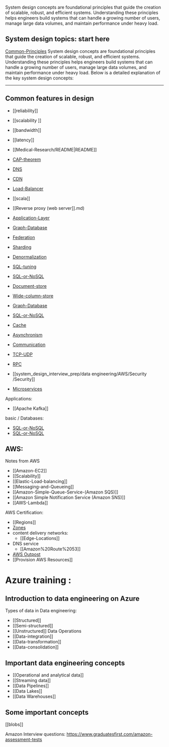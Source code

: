 System design concepts are foundational principles that guide the creation of scalable, robust, and efficient systems. Understanding these principles helps engineers build systems that can handle a growing number of users, manage large data volumes, and maintain performance under heavy load.
## System design topics: start here
[Common-Principles](https://github.com/SathishKumar9866/system-design-interview-prep/blob/backlinks_test/basic/prep/Common-Principles.md)
System design concepts are foundational principles that guide the creation of scalable, robust, and efficient systems. Understanding these principles helps engineers build systems that can handle a growing number of users, manage large data volumes, and maintain performance under heavy load. Below is a detailed explanation of the key system design concepts:

---
## Common features in design
- [[reliability]]
- [[scalability ]]
- [[bandwidth]]
- [[latency]]


- [[Medical-Research/README|README]]
- [CAP-theorem](https://github.com/SathishKumar9866/system-design-interview-prep/blob/backlinks_test/basic/prep/CAP-theorem.md)
- [DNS](https://github.com/SathishKumar9866/system-design-interview-prep/blob/backlinks_test/basic/prep/DNS.md)
- [CDN](https://github.com/SathishKumar9866/system-design-interview-prep/blob/backlinks_test/basic/prep/CDN.md)
- [Load-Balancer](https://github.com/SathishKumar9866/system-design-interview-prep/blob/backlinks_test/basic/prep/Load-Balancer.md)
- [[scala]]

- [[Reverse proxy (web server]].md)
- [Application-Layer](https://github.com/SathishKumar9866/system-design-interview-prep/blob/backlinks_test/basic/prep/Application-Layer.md)
- [Graph-Database](https://github.com/SathishKumar9866/system-design-interview-prep/blob/backlinks_test/basic/prep/Graph-Database.md)
- [Federation](https://github.com/SathishKumar9866/system-design-interview-prep/blob/backlinks_test/basic/prep/Federation.md)
- [Sharding](https://github.com/SathishKumar9866/system-design-interview-prep/blob/backlinks_test/basic/prep/Sharding.md)
- [Denormalization](https://github.com/SathishKumar9866/system-design-interview-prep/blob/backlinks_test/basic/prep/Denormalization.md)
- [SQL-tuning](https://github.com/SathishKumar9866/system-design-interview-prep/blob/backlinks_test/basic/prep/SQL-tuning.md)
- [SQL-or-NoSQL](https://github.com/SathishKumar9866/system-design-interview-prep/blob/backlinks_test/basic/prep/SQL-or-NoSQL.md)
- [Document-store](https://github.com/SathishKumar9866/system-design-interview-prep/blob/backlinks_test/basic/prep/Document-store.md)
- [Wide-column-store](https://github.com/SathishKumar9866/system-design-interview-prep/blob/backlinks_test/basic/prep/Wide-column-store.md)
- [Graph-Database](https://github.com/SathishKumar9866/system-design-interview-prep/blob/backlinks_test/basic/prep/Graph-Database.md)
- [SQL-or-NoSQL](https://github.com/SathishKumar9866/system-design-interview-prep/blob/backlinks_test/basic/prep/SQL-or-NoSQL.md)
- [Cache](https://github.com/SathishKumar9866/system-design-interview-prep/blob/backlinks_test/basic/prep/Cache.md)
- [Asynchronism](https://github.com/SathishKumar9866/system-design-interview-prep/blob/backlinks_test/basic/prep/Asynchronism.md)
- [Communication](https://github.com/SathishKumar9866/system-design-interview-prep/blob/backlinks_test/basic/prep/Communication.md)
- [TCP-UDP](https://github.com/SathishKumar9866/system-design-interview-prep/blob/backlinks_test/basic/prep/TCP-UDP.md)
- [RPC](https://github.com/SathishKumar9866/system-design-interview-prep/blob/backlinks_test/basic/prep/RPC.md)
- [[system_design_interview_prep/data engineering/AWS/Security /Security]]
- [Microservices](https://github.com/SathishKumar9866/system-design-interview-prep/blob/backlinks_test/basic/prep/Microservices.md)

Applications:
- [[Apache Kafka]]

basic / Databases:
- [SQL-or-NoSQL](https://github.com/SathishKumar9866/system-design-interview-prep/blob/backlinks_test/basic/prep/SQL-or-NoSQL.md)
- [SQL-or-NoSQL](https://github.com/SathishKumar9866/system-design-interview-prep/blob/backlinks_test/basic/prep/SQL-or-NoSQL.md)

## AWS:

Notes from AWS 
- [[Amazon-EC2]]
- [[Scalability]]
- [[Elastic-Load-balancing]]
- [[Messaging-and-Queueing]]
- [[Amazon-Simple-Queue-Service-(Amazon SQS)]]
- [[Amazon Simple Notification Service (Amazon SNS)]]
- [[AWS-Lambda]]

AWS Certification:
- [[Regions]]
- [Zones](machine%20learning/Zones.md)
- content delivery networks:
	- [[Edge-Locations]]
- DNS service
	- [[Amazon%20Route%2053]]
- [AWS Outpost](AWS%20Outposts)
- [[Provision AWS Resources]]
# Azure training :
## Introduction to data engineering on Azure
Types of data in Data engineering:
- [[Structured]]
- [[Semi-structured]]
- [[Unstructured]]
Data Operations
- [[Data-integration]]
- [[Data-transformation]]
- [[Data-consolidation]]
## Important data engineering concepts
- [[Operational and analytical data]]
- [[Streaming data]]
- [[Data Pipelines]]
- [[Data Lakes]]
- [[Data Warehouses]]
## Some important concepts
[[blobs]]

Amazon Interview questions:
https://www.graduatesfirst.com/amazon-assessment-tests
